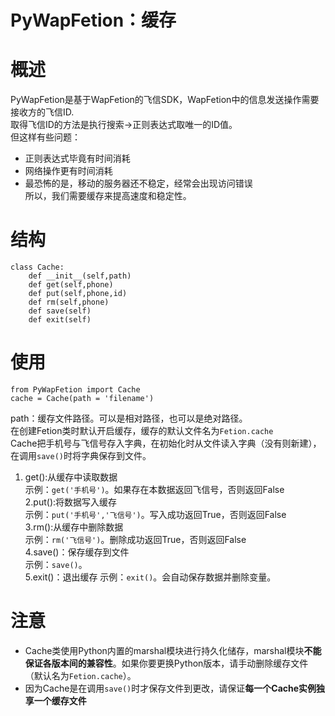 ﻿PyWapFetion：缓存
=================

概述
====
PyWapFetion是基于WapFetion的飞信SDK，WapFetion中的信息发送操作需要接收方的飞信ID.  
取得飞信ID的方法是执行搜索->正则表达式取唯一的ID值。  
但这样有些问题：  
* 正则表达式毕竟有时间消耗  
* 网络操作更有时间消耗  
* 最恐怖的是，移动的服务器还不稳定，经常会出现访问错误  
所以，我们需要缓存来提高速度和稳定性。  

结构
====
    class Cache:  
        def __init__(self,path)  
        def get(self,phone)  
        def put(self,phone,id)  
        def rm(self,phone)  
        def save(self)  
        def exit(self)  
       
使用
====    
    from PyWapFetion import Cache  
    cache = Cache(path = 'filename')  
path：缓存文件路径。可以是相对路径，也可以是绝对路径。  
在创建Fetion类时默认开启缓存，缓存的默认文件名为`Fetion.cache`    
Cache把手机号与飞信号存入字典，在初始化时从文件读入字典（没有则新建），在调用`save()`时将字典保存到文件。  
1. get():从缓存中读取数据  
示例：`get('手机号')`。如果存在本数据返回飞信号，否则返回False  
2.put():将数据写入缓存  
示例：`put('手机号','飞信号')`。写入成功返回True，否则返回False  
3.rm():从缓存中删除数据  
示例：`rm('飞信号')`。删除成功返回True，否则返回False  
4.save()：保存缓存到文件  
示例：`save()`。  
5.exit()：退出缓存
示例：`exit()`。会自动保存数据并删除变量。


注意
====
* Cache类使用Python内置的marshal模块进行持久化储存，marshal模块**不能保证各版本间的兼容性**。如果你要更换Python版本，请手动删除缓存文件（默认名为`Fetion.cache`）。  
* 因为Cache是在调用`save()`时才保存文件到更改，请保证**每一个Cache实例独享一个缓存文件**  
